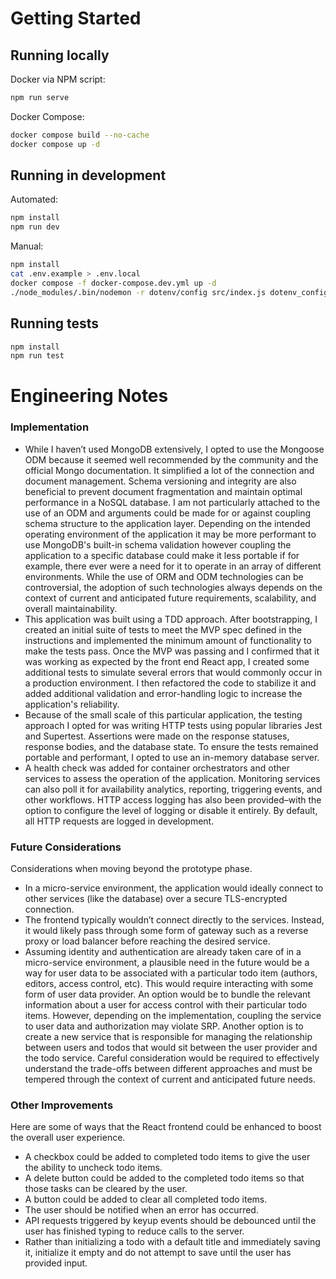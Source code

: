 # Getting Started
## Running locally
Docker via NPM script:
```bash
npm run serve
```
Docker Compose:
```bash
docker compose build --no-cache
docker compose up -d
```

## Running in development
Automated:
```bash
npm install
npm run dev
```

Manual:
```bash
npm install
cat .env.example > .env.local
docker compose -f docker-compose.dev.yml up -d
./node_modules/.bin/nodemon -r dotenv/config src/index.js dotenv_config_path=.env.local
```
## Running tests
```bash
npm install
npm run test
```
# Engineering Notes
### Implementation
- While I haven’t used MongoDB extensively, I opted to use the Mongoose ODM because it seemed well recommended by the community and the official Mongo documentation. It simplified a lot of the connection and document management. Schema versioning and integrity are also beneficial to prevent document fragmentation and maintain optimal performance in a NoSQL database. I am not particularly attached to the use of an ODM and arguments could be made for or against coupling schema structure to the application layer. Depending on the intended operating environment of the application it may be more performant to use MongoDB's built-in schema validation however coupling the application to a specific database could make it less portable if for example, there ever were a need for it to operate in an array of different environments. While the use of ORM and ODM technologies can be controversial, the adoption of such technologies always depends on the context of current and anticipated future requirements, scalability, and overall maintainability. 
- This application was built using a TDD approach. After bootstrapping, I created an initial suite of tests to meet the MVP spec defined in the instructions and implemented the minimum amount of functionality to make the tests pass. Once the MVP was passing and I confirmed that it was working as expected by the front end React app, I created some additional tests to simulate several errors that would commonly occur in a production environment. I then refactored the code to stabilize it and added additional validation and error-handling logic to increase the application's reliability.
- Because of the small scale of this particular application, the testing approach I opted for was writing HTTP tests using popular libraries Jest and Supertest. Assertions were made on the response statuses, response bodies, and the database state. To ensure the tests remained portable and performant, I opted to use an in-memory database server.
- A health check was added for container orchestrators and other services to assess the operation of the application. Monitoring services can also poll it for availability analytics, reporting, triggering events, and other workflows. HTTP access logging has also been provided–with the option to configure the level of logging or disable it entirely. By default, all HTTP requests are logged in development. 
### Future Considerations
Considerations when moving beyond the prototype phase.
- In a micro-service environment, the application would ideally connect to other services (like the database) over a secure TLS-encrypted connection.
- The frontend typically wouldn’t connect directly to the services. Instead, it would likely pass through some form of gateway such as a reverse proxy or load balancer before reaching the desired service.
- Assuming identity and authentication are already taken care of in a micro-service environment, a plausible need in the future would be a way for user data to be associated with a particular todo item (authors, editors, access control, etc). This would require interacting with some form of user data provider. An option would be to bundle the relevant information about a user for access control with their particular todo items. However, depending on the implementation, coupling the service to user data and authorization may violate SRP. Another option is to create a new service that is responsible for managing the relationship between users and todos that would sit between the user provider and the todo service. Careful consideration would be required to effectively understand the trade-offs between different approaches and must be tempered through the context of current and anticipated future needs.
### Other Improvements
Here are some of ways that the React frontend could be enhanced to boost the overall user experience.
- A checkbox could be added to completed todo items to give the user the ability to uncheck todo items.
- A delete button could be added to the completed todo items so that those tasks can be cleared by the user.
- A button could be added to clear all completed todo items.
- The user should be notified when an error has occurred.
- API requests triggered by keyup events should be debounced until the user has finished typing to reduce calls to the server.
- Rather than initializing a todo with a default title and immediately saving it, initialize it empty and do not attempt to save until the user has provided input.
